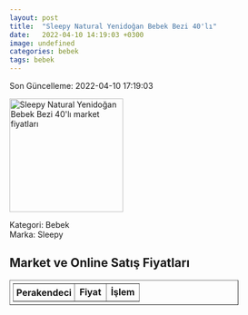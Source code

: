 ```yaml
---
layout: post
title:  "Sleepy Natural Yenidoğan Bebek Bezi 40'lı"
date:   2022-04-10 14:19:03 +0300
image: undefined
categories: bebek
tags: bebek
---
```


Son Güncelleme: 2022-04-10 17:19:03

<img src="undefined" width="200" alt="Sleepy Natural Yenidoğan Bebek Bezi 40'lı market fiyatları" />

Kategori: Bebek
<br />
Marka: Sleepy

<h2>Market ve Online Satış Fiyatları</h2>

<table border="1" style="padding: 5px;width:80%;">
  <tr>
    <td style="padding: 5px;"><strong>Perakendeci</strong></td>
    <td><strong>Fiyat</strong></td>
    <td><strong>İşlem</strong></td>
  </tr>
  
</table>
